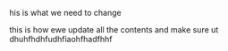 his is what we need to change

this is how ewe update all the contents and make sure ut dhuhfhdhfudhfiaohfhadfhhf 
